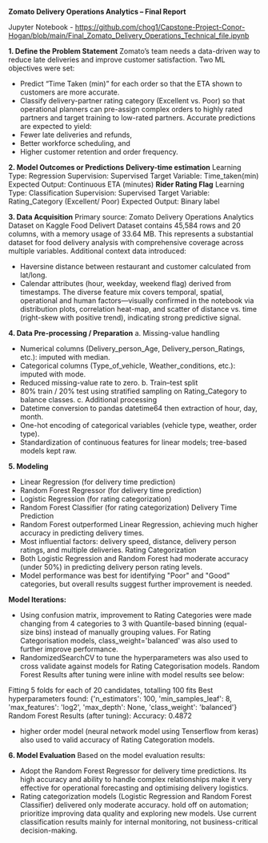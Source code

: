 **Zomato Delivery Operations Analytics – Final Report**

Jupyter Notebook - https://github.com/chog1/Capstone-Project-Conor-Hogan/blob/main/Final_Zomato_Delivery_Operations_Technical_file.ipynb

**1. Define the Problem Statement**
Zomato’s team needs a data-driven way to reduce late deliveries and improve customer satisfaction. Two  ML objectives were set:
- Predict “Time Taken (min)” for each order so that the ETA shown to customers are more accurate.
- Classify delivery-partner rating category (Excellent vs. Poor) so that operational planners can pre-assign complex orders to highly rated partners and target training to low-rated partners.
Accurate predictions are expected to yield:
- Fewer late deliveries and refunds,
- Better workforce scheduling, and
- Higher customer retention and order frequency.

**2. Model Outcomes or Predictions**
**Delivery-time estimation**
Learning Type: Regression
Supervision: Supervised
Target Variable: Time_taken(min)
Expected Output: Continuous ETA (minutes)
**Rider Rating Flag**
Learning Type: Classification
Supervision: Supervised
Target Variable: Rating_Category (Excellent/ Poor)
Expected Output: Binary label

**3. Data Acquisition**
Primary source: Zomato Delivery Operations Analytics Dataset on Kaggle 
Food Delivert Dataset contains 45,584 rows and 20 columns, with a memory usage of 33.64 MB. This represents a substantial dataset for food delivery analysis with comprehensive coverage across multiple variables.
Additional context data introduced:
- Haversine distance between restaurant and customer calculated from lat/long.
- Calendar attributes (hour, weekday, weekend flag) derived from timestamps.
The diverse feature mix covers temporal, spatial, operational and human factors—visually confirmed in the notebook via distribution plots, correlation heat-map, and scatter of distance vs. time (right-skew with positive trend), indicating strong predictive signal.

**4. Data Pre-processing / Preparation**
a. Missing-value handling
- Numerical columns (Delivery_person_Age, Delivery_person_Ratings, etc.): imputed with median.
- Categorical columns (Type_of_vehicle, Weather_conditions, etc.): imputed with mode.
- Reduced missing-value rate to zero.
b. Train–test split
- 80% train / 20% test using stratified sampling on Rating_Category to balance classes.
c. Additional processing
- Datetime conversion to pandas datetime64 then extraction of hour, day, month.
- One-hot encoding of categorical variables (vehicle type, weather, order type).
- Standardization of continuous features for linear models; tree-based models kept raw.

**5. Modeling**
- Linear Regression (for delivery time prediction)
- Random Forest Regressor (for delivery time prediction)
- Logistic Regression (for rating categorization)
- Random Forest Classifier (for rating categorization)
Delivery Time Prediction
- Random Forest outperformed Linear Regression, achieving much higher accuracy in predicting delivery times.
- Most influential factors: delivery speed, distance, delivery person ratings, and multiple deliveries.
Rating Categorization
- Both Logistic Regression and Random Forest had moderate accuracy (under 50%) in predicting delivery person rating levels.
- Model performance was best for identifying "Poor" and "Good" categories, but overall results suggest further improvement is needed.

**Model Iterations:**
- Using confusion matrix, improvement to Rating Categories were made changing from 4 categories to 3  with Quantile-based binning (equal-size bins) instead of manually grouping values. For Rating Categorisation models, class_weight='balanced' was  also used to further improve performance.
- RandomizedSearchCV to tune the hyperparameters was also used to cross validate against models for Rating Categorisation models. Random Forest Results after tuning were inline with model results see below:

Fitting 5 folds for each of 20 candidates, totalling 100 fits
Best hyperparameters found:
{'n_estimators': 100, 'min_samples_leaf': 8, 'max_features': 'log2', 'max_depth': None, 'class_weight': 'balanced'}
Random Forest Results (after tuning):
Accuracy: 0.4872
- higher order model (neural network model using Tenserflow from keras) also used to valid accuracy of Rating Categoration models.

**6. Model Evaluation**
Based on the model evaluation results:
- Adopt the Random Forest Regressor for delivery time predictions.
Its high accuracy and ability to handle complex relationships make it very effective for operational forecasting and optimising delivery logistics.
- Rating categorization models (Logistic Regression and Random Forest Classifier) delivered only moderate accuracy.
hold off on automation; prioritize improving data quality and exploring new models. Use current classification results mainly for internal monitoring, not business-critical decision-making.

